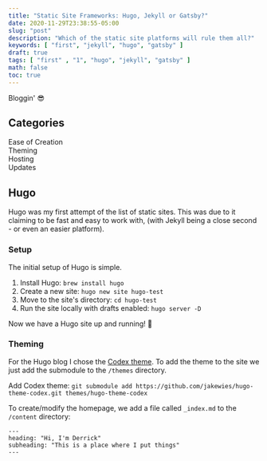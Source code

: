 ```yaml
---
title: "Static Site Frameworks: Hugo, Jekyll or Gatsby?"
date: 2020-11-29T23:38:55-05:00
slug: "post"
description: "Which of the static site platforms will rule them all?"
keywords: [ "first", "jekyll", "hugo", "gatsby" ]
draft: true
tags: [ "first" , "1", "hugo", "jekyll", "gatsby" ]
math: false
toc: true
---
```

Bloggin' 😎 

## Categories
Ease of Creation  
Theming  
Hosting  
Updates

## Hugo
Hugo was my first attempt of the list of static sites. This was due to it claiming to be fast and easy to work with, (with Jekyll being a close second - or even an easier platform).
### Setup
The initial setup of Hugo is simple.

  1. Install Hugo: `brew install hugo`
  2. Create a new site: `hugo new site hugo-test`
  3. Move to the site's directory: `cd hugo-test`
  4. Run the site locally with drafts enabled: `hugo server -D`

Now we have a Hugo site up and running! 🚀

### Theming
For the Hugo blog I chose the [Codex theme](https://github.com/jakewies/hugo-theme-codex).
To add the theme to the site we just add the submodule to the `/themes` directory.

Add Codex theme: `git submodule add https://github.com/jakewies/hugo-theme-codex.git themes/hugo-theme-codex`

To create/modify the homepage, we add a file called `_index.md` to the `/content` directory:
```
---
heading: "Hi, I'm Derrick"
subheading: "This is a place where I put things"
---
```
